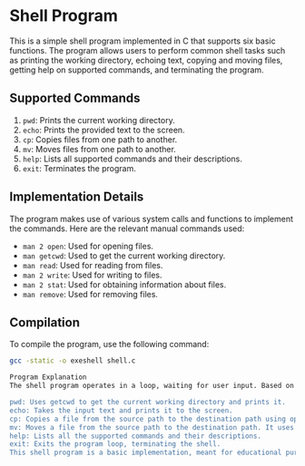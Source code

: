 # Shell Program

This is a simple shell program implemented in C that supports six basic functions. The program allows users to perform common shell tasks such as printing the working directory, echoing text, copying and moving files, getting help on supported commands, and terminating the program.

## Supported Commands

1. `pwd`: Prints the current working directory.
2. `echo`: Prints the provided text to the screen.
3. `cp`: Copies files from one path to another.
4. `mv`: Moves files from one path to another.
5. `help`: Lists all supported commands and their descriptions.
6. `exit`: Terminates the program.

## Implementation Details

The program makes use of various system calls and functions to implement the commands. Here are the relevant manual commands used:

- `man 2 open`: Used for opening files.
- `man getcwd`: Used to get the current working directory.
- `man read`: Used for reading from files.
- `man 2 write`: Used for writing to files.
- `man 2 stat`: Used for obtaining information about files.
- `man remove`: Used for removing files.

## Compilation

To compile the program, use the following command:

```sh
gcc -static -o exeshell shell.c

Program Explanation
The shell program operates in a loop, waiting for user input. Based on the input command, it performs one of the supported actions. Here's a brief overview of how each command works:

pwd: Uses getcwd to get the current working directory and prints it.
echo: Takes the input text and prints it to the screen.
cp: Copies a file from the source path to the destination path using open, read, and write.
mv: Moves a file from the source path to the destination path. It uses cp to copy the file and then remove to delete the original file.
help: Lists all the supported commands and their descriptions.
exit: Exits the program loop, terminating the shell.
This shell program is a basic implementation, meant for educational purposes to demonstrate how common shell functions can be implemented in C.

